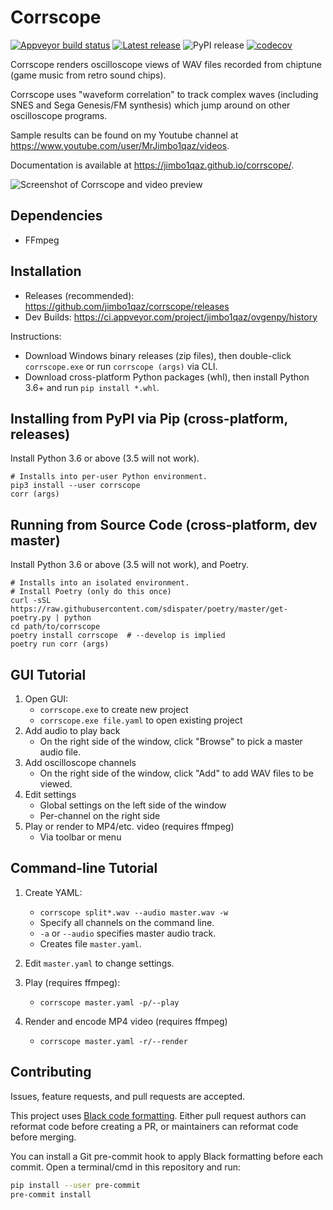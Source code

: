 # Corrscope

[![Appveyor build status](https://ci.appveyor.com/api/projects/status/awiajnwd6a4uhu37/branch/master?svg=true)](https://ci.appveyor.com/project/jimbo1qaz/ovgenpy/branch/master)
[![Latest release](https://img.shields.io/github/release-pre/jimbo1qaz/corrscope.svg)](https://github.com/jimbo1qaz/corrscope/releases)
![PyPI release](https://img.shields.io/pypi/v/corrscope.svg)
[![codecov](https://codecov.io/gh/jimbo1qaz/corrscope/branch/master/graph/badge.svg)](https://codecov.io/gh/jimbo1qaz/corrscope)

Corrscope renders oscilloscope views of WAV files recorded from chiptune (game music from retro sound chips).

Corrscope uses "waveform correlation" to track complex waves (including SNES and Sega Genesis/FM synthesis) which jump around on other oscilloscope programs.

Sample results can be found on my Youtube channel at https://www.youtube.com/user/MrJimbo1qaz/videos.

Documentation is available at https://jimbo1qaz.github.io/corrscope/.

![Screenshot of Corrscope and video preview](docs/images/corrscope-screenshot.png?raw=true)

## Dependencies

- FFmpeg

## Installation

- Releases (recommended): https://github.com/jimbo1qaz/corrscope/releases
- Dev Builds: https://ci.appveyor.com/project/jimbo1qaz/ovgenpy/history

Instructions:

- Download Windows binary releases (zip files), then double-click `corrscope.exe` or run `corrscope (args)` via CLI.
- Download cross-platform Python packages (whl), then install Python 3.6+ and run `pip install *.whl`.

## Installing from PyPI via Pip (cross-platform, releases)

Install Python 3.6 or above (3.5 will not work).

```shell
# Installs into per-user Python environment.
pip3 install --user corrscope
corr (args)
```

## Running from Source Code (cross-platform, dev master)

Install Python 3.6 or above (3.5 will not work), and Poetry.

```shell
# Installs into an isolated environment.
# Install Poetry (only do this once)
curl -sSL https://raw.githubusercontent.com/sdispater/poetry/master/get-poetry.py | python
cd path/to/corrscope
poetry install corrscope  # --develop is implied
poetry run corr (args)
```

## GUI Tutorial

1. Open GUI:
    - `corrscope.exe` to create new project
    - `corrscope.exe file.yaml` to open existing project
1. Add audio to play back
    - On the right side of the window, click "Browse" to pick a master audio file.
1. Add oscilloscope channels
    - On the right side of the window, click "Add" to add WAV files to be viewed.
1. Edit settings
    - Global settings on the left side of the window
    - Per-channel on the right side
1. Play or render to MP4/etc. video (requires ffmpeg)
    - Via toolbar or menu

## Command-line Tutorial

1. Create YAML:
    - `corrscope split*.wav --audio master.wav -w`
    - Specify all channels on the command line.
    - `-a` or `--audio` specifies master audio track.
    - Creates file `master.yaml`.

1. Edit `master.yaml` to change settings.

1. Play (requires ffmpeg):
    - `corrscope master.yaml -p/--play`

1. Render and encode MP4 video (requires ffmpeg)
    - `corrscope master.yaml -r/--render`

## Contributing

Issues, feature requests, and pull requests are accepted.

This project uses [Black code formatting](https://github.com/ambv/black). Either pull request authors can reformat code before creating a PR, or maintainers can reformat code before merging.

You can install a Git pre-commit hook to apply Black formatting before each commit. Open a terminal/cmd in this repository and run:

```sh
pip install --user pre-commit
pre-commit install
```
